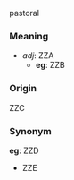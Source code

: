 pastoral
### Meaning
+ _adj_: ZZA
    + __eg__: ZZB

### Origin

ZZC

### Synonym

__eg__: ZZD

+ ZZE


